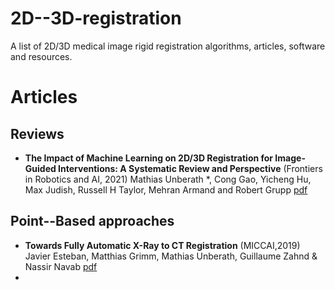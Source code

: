 # 2D--3D-registration
A  list of  2D/3D medical image rigid registration algorithms, articles, software and resources.
# Articles
## Reviews
- **The Impact of Machine Learning on 2D/3D Registration for Image-Guided Interventions: A Systematic Review and Perspective** (Frontiers in Robotics and AI, 2021) Mathias Unberath *, Cong Gao, Yicheng Hu, Max Judish, Russell H Taylor, Mehran Armand
and Robert Grupp [pdf](https://www.frontiersin.org/articles/10.3389/frobt.2021.716007/full)
## Point--Based approaches
- **Towards Fully Automatic X-Ray to CT Registration** (MICCAI,2019) Javier Esteban, Matthias Grimm, Mathias Unberath, Guillaume Zahnd & Nassir Navab [pdf](https://link.springer.com/chapter/10.1007/978-3-030-32226-7_70)
- 
